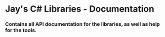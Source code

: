 # Jay's C# Libraries - Documentation
### Contains all API documentation for the libraries, as well as help for the tools.
